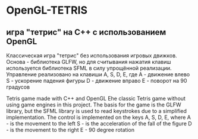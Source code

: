 # OpenGL-TETRIS
игра "тетрис" на C++ с использованием OpenGL
-
Классическая игра "тетрис" без использования игровых движков. Основа - библиотека GLFW, но для считывания нажатия клавиш
используется библиотека SFML в силу упрощённой реализации. Управление реализовано на клавиши A, S, D, E, где
  A - движение влево
  S - ускорение падения фигуры
  D - движение вправо
  E - поворот на 90 градусов



Tetris game made with C++ and OpenGL
Еhe classic Tetris game without using game engines in this project. The basis for the game is the GLFW library, but
the SFML library is used to read keystrokes due to a simplified implementation. The control is implemented on the keys A, S, D, E, where
  A - is the movement to the left
  S - is the acceleration of the fall of the figure
  D - is the movement to the right
  E - 90 degree rotation
